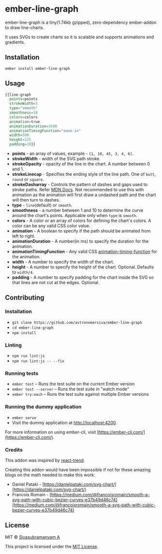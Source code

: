 ember-line-graph
==============================================================================

ember-line-graph is a tiny(1.74kb gzipped), zero-dependency ember-addon to draw line-charts.

It uses SVGs to create charts so it is scalable and supports animations and gradients.

Installation
------------------------------------------------------------------------------

```
ember install ember-line-graph
```


Usage
------------------------------------------------------------------------------

```handlebars
{{line-graph
  points=points
  strokeWidth=5
  type="smooth"
  smoothness=10
  colors=colors
  animation=true
  animationDuration=3500
  animationTimingFunction="ease-in"
  width=500
  height=125
  padding=10}}
```

* **points** - an array of values, example - `[1, 10, 45, 3, 4, 6]`.
* **strokeWidth** - width of the SVG path stroke.
* **strokeOpacity** - opacity of the line in the chart. A number between 0 and 1.
* **strokeLinecap** - Specifies the ending style of the line path. One of `butt`, `round` or `square`.
* **strokeDasharray** - Controls the pattern of dashes and gaps used to stroke paths. Refer [MDN Docs](https://developer.mozilla.org/en-US/docs/Web/SVG/Attribute/stroke-dasharray). Not recommended to use this with animation as the animation will first draw a undashed path and the chart will then turn to dashes.
* **type** - `line`(default) or `smooth`.
* **smoothness** - a number between 1 and 10 to determine the curve around the chart's points. Applicable only when `type` is `smooth`.
* **colors** - A color or an array of colors for defining the chart's colors. A color can be any valid CSS color value.
* **animation** - A boolean to specify if the path should be animated from left to right.
* **animationDuration** - A number(in ms) to specify the duration for the animation.
* **animationTimingFunction** - Any valid CSS [animation-timing-function](https://developer.mozilla.org/en-US/docs/Web/CSS/animation-timing-function) for the animation.
* **width** - A number to specify the width of the chart.
* **height** - A number to specify the height of the chart. Optional. Defaults to `width/4`.
* **padding** - A number to specify padding for the chart inside the SVG so that lines are not cut at the edges. Optional.




Contributing
------------------------------------------------------------------------------

### Installation

* `git clone https://github.com/astronomersiva/ember-line-graph`
* `cd ember-line-graph`
* `npm install`

### Linting

* `npm run lint:js`
* `npm run lint:js -- --fix`

### Running tests

* `ember test` – Runs the test suite on the current Ember version
* `ember test --server` – Runs the test suite in "watch mode"
* `ember try:each` – Runs the test suite against multiple Ember versions

### Running the dummy application

* `ember serve`
* Visit the dummy application at [http://localhost:4200](http://localhost:4200).

For more information on using ember-cli, visit [https://ember-cli.com/](https://ember-cli.com/).

### Credits

This addon was inspired by [react-trend](https://github.com/unsplash/react-trend).

Creating this addon would have been impossible if not for these amazing blogs on the math needed to make this work:

* Daniel Pataki - [https://danielpataki.com/svg-chart/](https://danielpataki.com/svg-chart/)
* Francois Romain - [https://medium.com/@francoisromain/smooth-a-svg-path-with-cubic-bezier-curves-e37b49d46c74](https://medium.com/@francoisromain/smooth-a-svg-path-with-cubic-bezier-curves-e37b49d46c74)

License
------------------------------------------------------------------------------
MIT © [Sivasubramanyam A](https://sivasubramanyam.me)

This project is licensed under the [MIT License](LICENSE.md).
